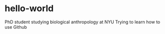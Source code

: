 # hello-world
PhD student studying biological anthropology at NYU
Trying to learn how to use Github
